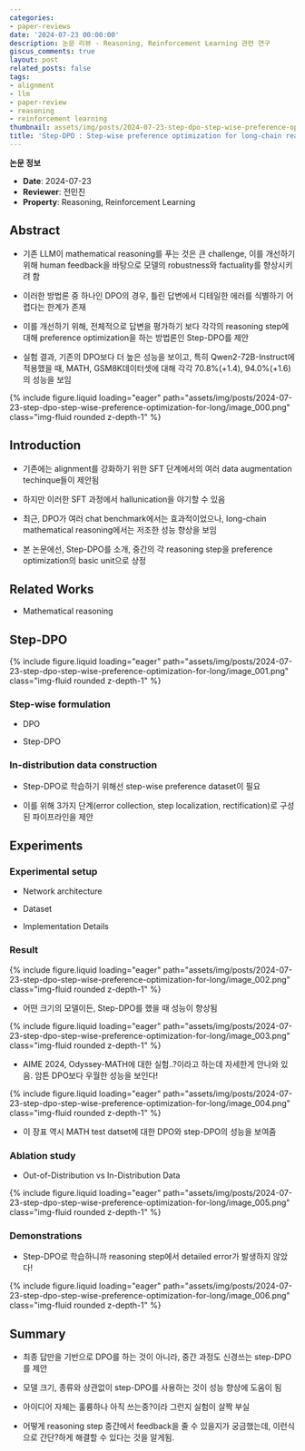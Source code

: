 ```yaml
---
categories:
- paper-reviews
date: '2024-07-23 00:00:00'
description: 논문 리뷰 - Reasoning, Reinforcement Learning 관련 연구
giscus_comments: true
layout: post
related_posts: false
tags:
- alignment
- llm
- paper-review
- reasoning
- reinforcement learning
thumbnail: assets/img/posts/2024-07-23-step-dpo-step-wise-preference-optimization-for-long/thumbnail.jpg
title: 'Step-DPO : Step-wise preference optimization for long-chain reasoning of LLMs'
---
```


**논문 정보**
- **Date**: 2024-07-23
- **Reviewer**: 전민진
- **Property**: Reasoning, Reinforcement Learning

## Abstract

- 기존 LLM이 mathematical reasoning를 푸는 것은 큰 challenge, 이를 개선하기 위해 human feedback을 바탕으로 모델의 robustness와 factuality를 향상시키려 함

- 이러한 방법론 중 하나인 DPO의 경우, 틀린 답변에서 디테일한 에러를 식별하기 어렵다는 한계가 존재

- 이를 개선하기 위해, 전체적으로 답변을 평가하기 보다 각각의 reasoning step에 대해 preference optimization을 하는 방법론인 Step-DPO를 제안

- 실험 결과, 기존의 DPO보다 더 높은 성능을 보이고, 특히 Qwen2-72B-Instruct에 적용했을 때, MATH, GSM8K데이터셋에 대해 각각 70.8%(+1.4), 94.0%(+1.6)의 성능을 보임

{% include figure.liquid loading="eager" path="assets/img/posts/2024-07-23-step-dpo-step-wise-preference-optimization-for-long/image_000.png" class="img-fluid rounded z-depth-1" %}

## Introduction

- 기존에는 alignment를 강화하기 위한 SFT 단계에서의 여러 data augmentation techinque들이 제안됨

- 하지만 이러한 SFT 과정에서 hallunication을 야기할 수 있음

- 최근, DPO가 여러 chat benchmark에서는 효과적이었으나, long-chain mathematical reasoning에서는 저조한 성능 향상을 보임

- 본 논문에선, Step-DPO를 소개, 중간의 각 reasoning step을 preference optimization의 basic unit으로 상정

## Related Works

- Mathematical reasoning

## Step-DPO

{% include figure.liquid loading="eager" path="assets/img/posts/2024-07-23-step-dpo-step-wise-preference-optimization-for-long/image_001.png" class="img-fluid rounded z-depth-1" %}

### Step-wise formulation

- DPO

- Step-DPO

### In-distribution data construction

- Step-DPO로 학습하기 위해선 step-wise preference dataset이 필요

- 이를 위해 3가지 단계(error collection, step localization, rectification)로 구성된 파이프라인을 제안

## Experiments

### Experimental setup

- Network architecture

- Dataset

- Implementation Details

### Result

{% include figure.liquid loading="eager" path="assets/img/posts/2024-07-23-step-dpo-step-wise-preference-optimization-for-long/image_002.png" class="img-fluid rounded z-depth-1" %}

- 어떤 크기의 모델이든, Step-DPO를 했을 때 성능이 향상됨

{% include figure.liquid loading="eager" path="assets/img/posts/2024-07-23-step-dpo-step-wise-preference-optimization-for-long/image_003.png" class="img-fluid rounded z-depth-1" %}

- AIME 2024, Odyssey-MATH에 대한 실험..?이라고 하는데 자세한게 안나와 있음. 암튼 DPO보다 우월한 성능을 보인다!

{% include figure.liquid loading="eager" path="assets/img/posts/2024-07-23-step-dpo-step-wise-preference-optimization-for-long/image_004.png" class="img-fluid rounded z-depth-1" %}

- 이 장표 역시 MATH test datset에 대한 DPO와 step-DPO의 성능을 보여줌

### Ablation study

- Out-of-Distribution vs In-Distribution Data

{% include figure.liquid loading="eager" path="assets/img/posts/2024-07-23-step-dpo-step-wise-preference-optimization-for-long/image_005.png" class="img-fluid rounded z-depth-1" %}

### Demonstrations

- Step-DPO로 학습하니까 reasoning step에서 detailed error가 발생하지 않았다!

{% include figure.liquid loading="eager" path="assets/img/posts/2024-07-23-step-dpo-step-wise-preference-optimization-for-long/image_006.png" class="img-fluid rounded z-depth-1" %}

## Summary

- 최종 답만을 기반으로 DPO를 하는 것이 아니라, 중간 과정도 신경쓰는 step-DPO를 제안

- 모델 크기, 종류와 상관없이 step-DPO를 사용하는 것이 성능 향상에 도움이 됨

- 아이디어 자체는 훌륭하나 아직 쓰는중?이라 그런지 실험이 살짝 부실

- 어떻게 reasoning step 중간에서 feedback을 줄 수 있을지가 궁금했는데, 이런식으로 간단?하게 해결할 수 있다는 것을 알게됨.
